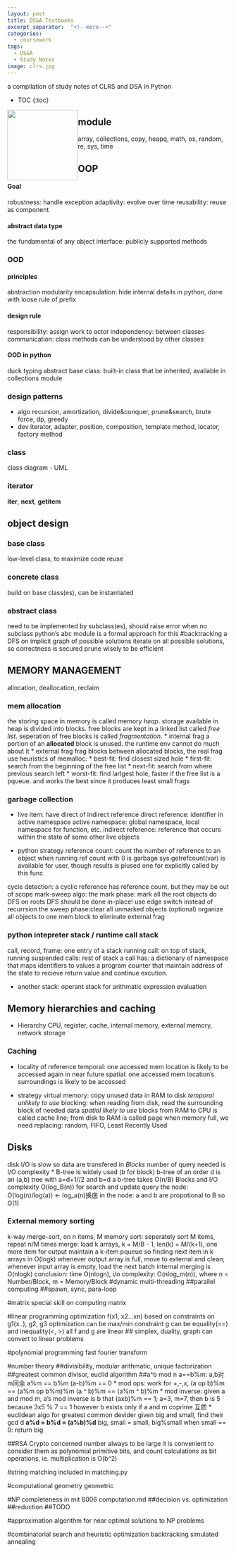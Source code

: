 ```yaml
---
layout: post
title: DS&A Textbooks
excerpt_separator:  "<!--more-->"
categories:
  - coursework
tags:
  - DS&A
  - Study Notes
image: clrs.jpg
---
```


a compilation of study notes of CLRS and DSA in Python

- TOC
{:toc}

<!--more-->
<img src="{{site.baseurl}}/assets/image/clrs.jpg" style="float: left; width: 10rem; height: auto;">


## module

array, collections, copy, heapq, math, os, random, re, sys, time

## OOP

#### Goal

robustness: handle exception adaptivity: evolve over time reusability:
reuse as component

#### abstract data type

the fundamental of any object interface: publicly supported methods

### OOD

#### principles

abstraction modularity encapsulation: hide internal details in python,
done with loose rule of prefix

#### design rule

responsibility: assign work to actor independency: between classes
communication: class methods can be understood by other classes

#### OOD in python

duck typing abstract base class: built-in class that be inherited,
available in collections module

### design patterns

  - algo recursion, amortization, divide\&conquer, prune\&search, brute
    force, dp, greedy
  - dev iterator, adapter, position, composition, template method,
    locator, factory method

### class

class diagram - UML

### iterator

**iter**, **next**, **getitem**

## object design

### base class

low-level class, to maximize code reuse

### concrete class

build on base class(es), can be instantiated

### abstract class

need to be implemented by subclass(es), should raise error when no
subclass python’s abc module is a formal approach for this
\#backtracking a DFS on implicit graph of possible solutions iterate on
all possible solutions, so correctness is secured prune wisely to be
efficient

## MEMORY MANAGEMENT

allocation, deallocation, reclaim

### mem allocation

the storing space in memory is called memory *heap*. storage available
in heap is divided into blocks. free blocks are kept in a linked list
called *free list*. seperation of free blocks is called *fragmentation*.
\* internal frag a portion of an **allocated** block is unused. the
runtime env cannot do much about it \* external frag frag blocks between
allocated blocks, the real frag use heuristics of memalloc: \* best-fit:
find closest sized hole \* first-fit: search from the beginning of the
free list \* next-fit: search from where previous search left \*
worst-fit: find larlgest hole, faster if the free list is a pqueue. and
works the best since it produces least small frags

### garbage collection

  - live item: have direct of indirect reference direct reference:
    identifier in active namespace active namespace: global namespace,
    local namespace for function, etc. indirect reference: reference
    that occurs within the state of some other live objects

  - python strategy reference count: count the number of reference to an
    object when running ref count with 0 is garbage sys.getrefcount(var)
    is available for user, though results is plused one for explicitly
    called by this func

cycle detection: a cyclic reference has reference count, but they may be
out of scope mark-sweep algo: the mark phase: mark all the root objects
do DFS on roots DFS should be done in-place\! use edge switch instead of
recurrsion the sweep phase:clear all unmarked objects (optional)
organize all objects to one mem block to eliminate external frag

### python intepreter stack / runtime call stack

call, record, frame: one entry of a stack running call: on top of stack,
running suspended calls: rest of stack a call has: a dictionary of
namespace that maps identifiers to values a program counter that
maintain address of the state to recieve return value and continue
excution.

  - another stack: operant stack for arithmatic expression evaluation

## Memory hierarchies and caching

  - Hierarchy CPU, register, cache, internal memory, external memory,
    network storage

### Caching

  - locality of reference temporal: one accessed mem location is likely
    to be accessed again in near future spatial: one accessed mem
    location’s surroundings is likely to be accessed

  - strategy virtual memory: copy unused data in RAM to disk *temporal
    unlikely to use* blocking: when reading from disk, read the
    surrounding block of needed data *spatial likely to use* blocks from
    RAM to CPU is called cache line; from disk to RAM is called page
    when memory full, we need replacing: random, FIFO, Least Recently
    Used

## Disks

disk I/O is slow so data are transfered in *Blocks* number of query
needed is I/O complexity \* B-tree is widely used (b for block) b-tree
of an order d is an (a,b) tree with a=d+1//2 and b=d a b-tree takes
O(n/B) Blocks and I/O complexity O(log\_B(n)) for search and update
query the node: O(log(n)/log(a)) \<- log\_a(n)换底 in the node: a and b
are propotional to B so O(1)

### External memory sorting

k-way merge-sort, on n items, M memory sort: seperately sort M items,
repeat n/M times merge: load k arrays, k = M/B - 1, len(k) = M/(k+1),
one more item for output maintain a k-item pqueue so finding next item
in k arrays in O(logk) whenever output array is full, move to external
and clean; whenever input array is empty, load the next batch internal
merging is O(nlogk) conclusion: time O(nlogn), i/o complexity:
O(nlog\_m(n)), where n = Number/Block, m = Memory/Block \#dynamic
multi-threading \#\#parallel computing \#\#spawn, sync, para-loop

\#matrix special skill on computing matrix

\#linear programming optimization f(x1, x2…xn) based on constraints on
g1(x..), g2, g3 optimization can be max/min constraint g can be
equality(==) and inequality(\<, \>) all f and g are linear \#\# simplex,
duality, graph can convert to linear problems

\#polynomial programming fast fourier transform

\#number theory \#\#divisibility, modular arithmatic, unique
factorization \#\#greatest common divisor, euclid algorithm \#\#a^b mod
n a==b%m: a,b对m同余 a%m == b%m (a-b)%m == 0 \* mod ops: work for +,-,x, (a
op b)%m == (a%m op b%m)%m (a ^ b)%m == (a%m ^ b)%m \* mod inverse: given
a and mod m, a’s mod inverse is b that (axb)%m == 1; a=3, m=7, then b is
5 because 3x5 % 7 == 1 however b exists only if a and m coprime 互质 \*
euclidean algo for greatest common devider given big and small, find
their gcd d **a%d = b%d = (a%b)%d** big, small = small, big%small when
small == 0: return big

\#\#RSA Crypto concerned number always to be large it is convenient to
consider them as polynomial primitive bits, and count calculations as
bit operations, ie. multiplication is O(b^2)

\#string matching included in matching.py

\#computational geometry geometric

\#NP completeness in mit 6006 computation.md \#\#decision
vs. optimization \#\#reduction \#\#TODO

\#approximation algorithm for near optimal solutions to NP problems

\#combinatorial search and heuristic optimization backtracking simulated
annealing
